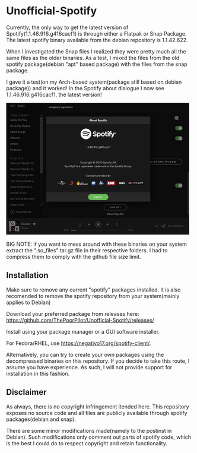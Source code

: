 # Unofficial-Spotify

Currently, the only way to get the latest version of Spotify(1.1.46.916.g416cacf1) is through either a Flatpak or Snap Package. The latest spotify binary available from the debian repository is 1.1.42.622.

When I investigated the Snap files I realized they were pretty much all the same files as the older binaries. As a test, I mixed the files from the old spotify package(debian "apt" based package) with the files from the snap package.

I gave it a test(on my Arch-based system(package still based on debian package)) and it worked!
In the Spotify about dialogue I now see 1.1.46.916.g416cacf1, the latest version!

![Screenshot](https://raw.githubusercontent.com/ThePoorPilot/Unofficial-Spotify/main/Screenshot.png)

BIG NOTE: if you want to mess around with these binaries on your system extract the ".so_files" tar.gz file in their respective folders. I had to compress them to comply with the github file size limit.

## Installation
Make sure to remove any current "spotify" packages installed. It is also recomended to remove the spotify repository from your system(mainly applies to Debian)

Download your preferred package from releases here: https://github.com/ThePoorPilot/Unofficial-Spotify/releases/

Install using your package manager or a GUI software installer.

For Fedora/RHEL, use https://negativo17.org/spotify-client/.

Alternatively, you can try to create your own packages using the decompressed binaries on this repository. If you decide to take this route, I assume you have experience. As such, I will not provide support for installation in this fashion.

## Disclaimer
As always, there is no copyright infringement itended here. This repository exposes no source code and all files are publicly available through spotify packages(debian and snap).

There are some minor modifications made(namely to the postinst in Debian). Such modifications only comment out parts of spotify code, which is the best I could do to respect copyright and retain functionality.
